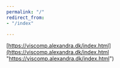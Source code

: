 ```yaml
---
permalink: "/"
redirect_from:
- "/index"

---
```

[https://viscomp.alexandra.dk/index.html](https://viscomp.alexandra.dk/index.html "https://viscomp.alexandra.dk/index.html")